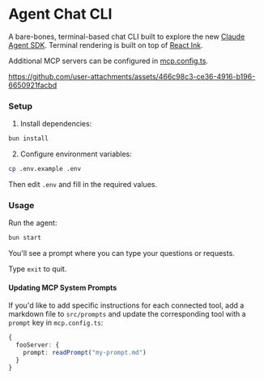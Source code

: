 # Agent Chat CLI

A bare-bones, terminal-based chat CLI built to explore the new [Claude Agent SDK](https://docs.claude.com/en/api/agent-sdk/overview). Terminal rendering is built on top of [React Ink](https://github.com/vadimdemedes/ink).

Additional MCP servers can be configured in [mcp.config.ts](src/mcp.config.ts).

https://github.com/user-attachments/assets/466c98c3-ce36-4916-b196-6650921facbd

### Setup

1. Install dependencies:

```bash
bun install
```

2. Configure environment variables:

```bash
cp .env.example .env
```

Then edit `.env` and fill in the required values.

### Usage

Run the agent:

```bash
bun start
```

You'll see a prompt where you can type your questions or requests.

Type `exit` to quit.

#### Updating MCP System Prompts

If you'd like to add specific instructions for each connected tool, add a markdown file to `src/prompts` and update the corresponding tool with a `prompt` key in `mcp.config.ts`:

```ts
{
  fooServer: {
    prompt: readPrompt("my-prompt.md")
  }
}
```
